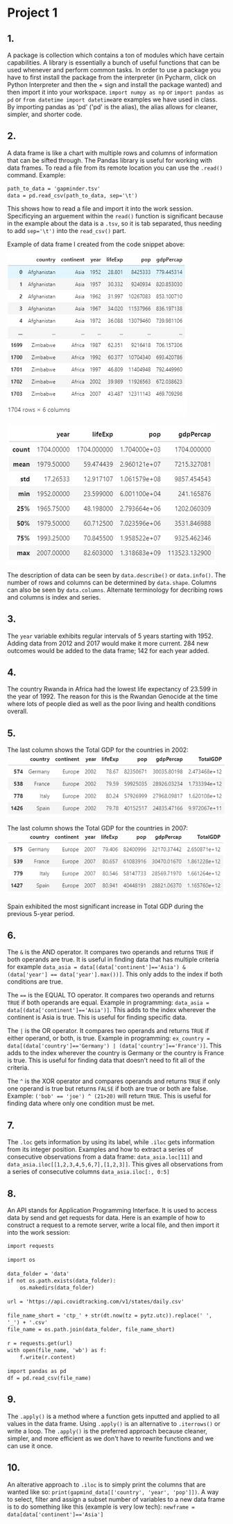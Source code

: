 # Project 1

## 1. 
A package is collection which contains a ton of modules which have certain capabilities. A library is essentially a bunch of useful functions that can be used whenever and perform common tasks. In order to use a package you have to first install the package from the interpreter (in Pycharm, click on Python Interpreter and then the + sign and install the package wanted) and then import it into your workspace. ```import numpy as np``` or ```import pandas as pd``` or ```from datetime import datetime```are examples we have used in class. By importing pandas as 'pd' ('pd' is the alias), the alias allows for cleaner, simpler, and shorter code. 

## 2. 
A data frame is like a chart with multiple rows and columns of information that can be sifted through. The Pandas library is useful for working with data frames. To read a file from its remote location you can use the ```.read()``` command. Example:
```
path_to_data = 'gapminder.tsv'
data = pd.read_csv(path_to_data, sep='\t')
``` 
This shows how to read a file and import it into the work session. Specificying an arguement within the ```read()``` function is significant because in the example about the data is a ```.tsv```, so it is tab separated, thus needing to add ```sep='\t')``` into the ```read_csv()``` part.  

Example of data frame I created from the code snippet above:

![](gapminderpic.PNG)

![](gapminderdescribe.PNG)

The description of data can be seen by ```data.describe()``` or ```data.info()```. The number of rows and columns can be determined by ```data.shape```. Columns can also be seen by ```data.columns```. Alternate terminology for decribing rows and columns is index and series.

## 3. 
The ```year``` variable exhibits regular intervals of 5 years starting with 1952. Adding data from 2012 and 2017 would make it more current. 284 new outcomes would be added to the data frame; 142 for each year added. 

## 4. 
The country Rwanda in Africa had the lowest life expectancy of 23.599 in the year of 1992. The reason for this is the Rwandan Genocide at the time where lots of people died as well as the poor living and health conditions overall. 

## 5. 
The last column shows the Total GDP for the countries in 2002:
![](2002.PNG)

The last column shows the Total GDP for the countries in 2007:
![](2007.PNG)

Spain exhibited the most significant increase in Total GDP during the previous 5-year period.

## 6. 
The ``` & ``` is the AND operator. It compares two operands and returns ```TRUE``` if both operands are true. It is useful in finding data that has multiple criteria for example ```data_asia = data[(data['continent']=='Asia') & (data['year'] == data['year'].max())]```. This only adds to the index if both conditions are true. 

The ```==``` is the EQUAL TO operator. It compares two operands and returns ```TRUE``` if both operands are equal. Example in programming: ```data_asia = data[(data['continent']=='Asia')]```. This adds to the index wherever the continent is Asia is true. This is useful for finding specific data. 

The ```|``` is the OR operator. It compares two operands and returns ```TRUE``` if either operand, or both, is true. Example in programming: ```ex_country = data[(data['country']=='Germany') | (data['country']=='France')]```. This adds to the index wherever the country is Germany or the country is France is true. This is useful for finding data that doesn't need to fit all of the criteria. 

The ```^``` is the XOR operator and compares operands and returns ```TRUE``` if only one operand is true but returns ```FALSE``` if both are true or both are false. Example: ```('bob' == 'joe') ^ (21>20)``` will return ```TRUE```. This is useful for finding data where only one condition must be met. 

## 7. 
The ```.loc``` gets information by using its label, while ```.iloc``` gets information from its integer position. Examples and how to extract a series of consecutive observations from a data frame: ```data_asia.loc[11]``` and ```data_asia.iloc[[1,2,3,4,5,6,7],[1,2,3]]```. This gives all observations from a series of consecutive columns ```data_asia.iloc[:, 0:5]```

## 8. 
An API stands for Application Programming Interface. It is used to access data by send and get requests for data. Here is an example of how to construct a request to a remote server, write a local file, and then import it into the work session:
```
import requests

import os

data_folder = 'data'
if not os.path.exists(data_folder):
    os.makedirs(data_folder)

url = 'https://api.covidtracking.com/v1/states/daily.csv'

file_name_short = 'ctp_' + str(dt.now(tz = pytz.utc)).replace(' ', '_') + '.csv'
file_name = os.path.join(data_folder, file_name_short)

r = requests.get(url)
with open(file_name, 'wb') as f:
    f.write(r.content)

import pandas as pd
df = pd.read_csv(file_name)
```

## 9. 
The ```.apply()``` is a method where a function gets inputted and applied to all values in the data frame. Using ```.apply()``` is an alternative to  ```.iterrows()``` or write  a loop. The ```.apply()``` is the preferred approach because cleaner, simpler, and more efficient as we don't have to rewrite functions and we can use it once. 

## 10. 
An alterative approach to ```.iloc``` is to simply print the columns that are wanted like so: ```print(gapmind_data[['country', 'year', 'pop']])```. A way to select, filter and assign a subset number of variables to a new data frame is to do something like this (example is very low tech): ```newframe = data[data['continent']=='Asia']```
